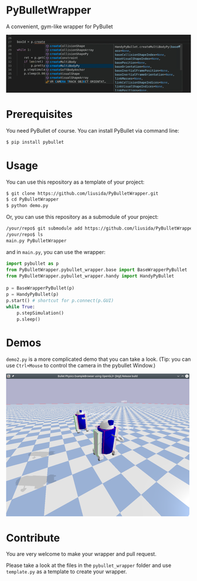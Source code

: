 # PyBulletWrapper
A convenient, gym-like wrapper for PyBullet

![Auto Complete](misc/screenshot.gif)

# Prerequisites
You need PyBullet of course. You can install PyBullet via command line:

```bash
$ pip install pybullet
```

# Usage
You can use this repository as a template of your project:

```bash
$ git clone https://github.com/liusida/PyBulletWrapper.git
$ cd PyBulletWrapper
$ python demo.py
```

Or, you can use this repository as a submodule of your project:

```bash
/your/repo$ git submodule add https://github.com/liusida/PyBulletWrapper.git
/your/repo$ ls
main.py PyBulletWrapper
```

and in `main.py`, you can use the wrapper:

```Python
import pybullet as p
from PyBulletWrapper.pybullet_wrapper.base import BaseWrapperPyBullet
from PyBulletWrapper.pybullet_wrapper.handy import HandyPyBullet

p = BaseWrapperPyBullet(p)
p = HandyPyBullet(p)
p.start() # shortcut for p.connect(p.GUI)
while True:
    p.stepSimulation()
    p.sleep()
```

# Demos
`demo2.py` is a more complicated demo that you can take a look. (Tip: you can use `Ctrl+Mouse` to control the camera in the pybullet Window.)

![Demo2](misc/demo2.png)

# Contribute
You are very welcome to make your wrapper and pull request.

Please take a look at the files in the `pybullet_wrapper` folder and use `template.py` as a template to create your wrapper.
